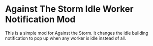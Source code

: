 # Against The Storm Idle Worker Notification Mod

This is a simple mod for Against the Storm. It changes the idle building notification to pop up when any worker is idle instead of all.

